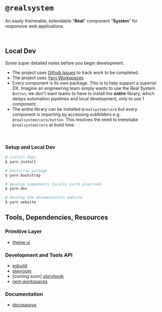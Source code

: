 # `@realsystem`

An easily themeable, extendable "**Real**" component "**System**" for responsive web applications.

<br />

## Local Dev

Some super detailed notes before you begin development.

- The project uses [Github Issues](https://github.com/bigwoof91/realsystem/issues) to track work to be completed.
- The project uses [Yarn Workspaces](https://yarnpkg.com/features/workspaces)
- Every component is its own package. This is to help support a superior DX. Imagine an engineering team simply wants to use the Real System `Button`; we don't want teams to have to install the **_entire_** library, which delays automation pipelines and local development, only to use 1 component.
- The entire library can be installed `@realsystem/core` but every component is importing by accessing subfolders e.g. `@realsystem/core/button`. This resolves the need to treeshake `@realsystem/core` at build time.

<br />

### Setup and Local Dev

```bash
# install deps
$ yarn install

# bootstrap package
$ yarn bootstrap

# develop components locally (with playroom)
$ yarn dev

# develop the documentation website
$ yarn website
```

## Tools, Dependencies, Resources

### Primitive Layer

- [theme ui](https://theme-ui.com/)

### Development and Tools API

- [esbuild](https://esbuild.github.io/)
- [playroom]()
- [coming soon] [storybook]()
- [npm workspaces](https://docs.npmjs.com/cli/v7/using-npm/workspaces)

### Documentation

- [docusaurus]()
